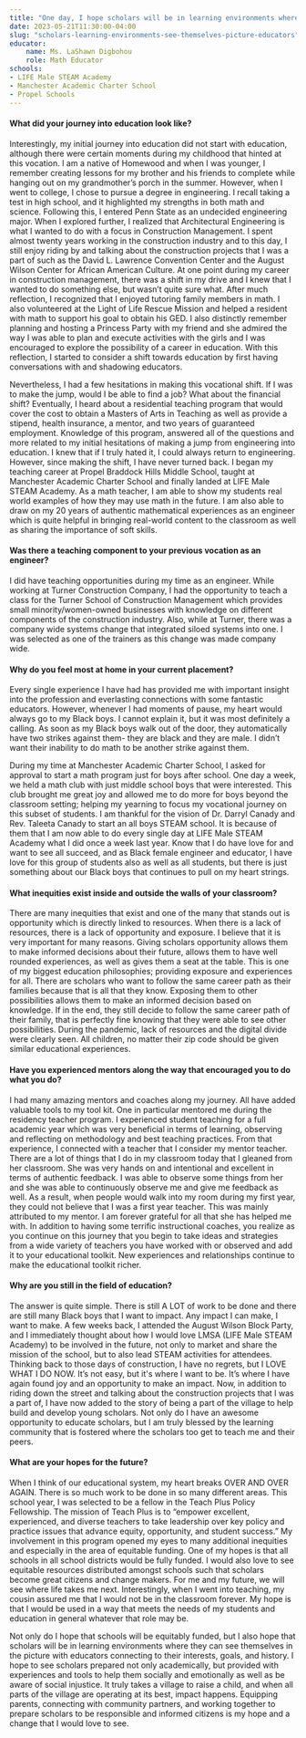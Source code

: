 ```yaml
---
title: "One day, I hope scholars will be in learning environments where they can see themselves in the picture with educators connecting to their interests, goals, and history"
date: 2023-05-21T11:30:00-04:00
slug: "scholars-learning-environments-see-themselves-picture-educators"
educator:
    name: Ms. LaShawn Digbohou
    role: Math Educator
schools:
- LIFE Male STEAM Academy
- Manchester Academic Charter School
- Propel Schools
---
```


#### What did your journey into education look like?

Interestingly, my initial journey into education did not start with education, although there were certain moments during my childhood that hinted at this vocation. I am a native of Homewood and when I was younger, I remember creating lessons for my brother and his friends to complete while hanging out on my grandmother’s porch in the summer.  However, when I went to college, I chose to pursue a degree in engineering. I recall taking a test in high school, and it highlighted my strengths in both math and science. Following this, I entered Penn State as an undecided engineering major. When I explored further, I realized that Architectural Engineering is what I wanted to do with a focus in Construction Management. I spent almost twenty years working in the construction industry and to this day, I still enjoy riding by and talking about the construction projects that I was a part of such as the David L. Lawrence Convention Center and the August Wilson Center for African American Culture.  At one point during my career in construction management, there was a shift in my drive and I knew that I wanted to do something else, but wasn’t quite sure what.    After much reflection, I recognized that I enjoyed tutoring family members in math.  I also volunteered at the Light of Life Rescue Mission and helped a resident with math to support his goal to obtain his GED.  I also distinctly remember planning and hosting a Princess Party with my friend and she admired the way I was able to plan and execute activities with the girls and I was encouraged to explore the possibility of a career in education. With this reflection, I started to consider a shift towards education by first having conversations with and shadowing educators.

Nevertheless, I had a few hesitations in making this vocational shift. If I was to make the jump, would I be able to find a job? What about the financial shift? Eventually, I heard about a residential teaching program that would cover the cost to obtain a Masters of Arts in Teaching as well as provide a stipend, health insurance, a mentor, and two years of guaranteed employment.  Knowledge of this program, answered all of the questions and more related to my initial hesitations of making a jump from engineering into education. I knew that if I truly hated it, I could always return to engineering. However, since making the shift, I have never turned back. I began my teaching career at Propel Braddock Hills Middle School, taught at Manchester Academic Charter School and finally landed at LIFE Male STEAM Academy. As a math teacher, I am able to show my students real world examples of how they may use math in the future. I am also able to draw on my 20 years of authentic mathematical experiences as an engineer which is quite helpful in bringing real-world content to the classroom as well as sharing the importance of soft skills.

#### Was there a teaching component to your previous vocation as an engineer?

I did have teaching opportunities during my time as an engineer. While working at Turner Construction Company, I had the opportunity to teach a class for the Turner School of Construction Management which provides small minority/women-owned businesses with knowledge on different components of the construction industry.  Also, while at Turner, there was a company wide systems change that integrated siloed systems into one.  I was selected as one of the trainers as this change was made company wide.

#### Why do you feel most at home in your current placement?

Every single experience I have had has provided me with important insight into the profession and everlasting connections with some fantastic educators. However, whenever I had moments of pause, my heart would always go to my Black boys. I cannot explain it, but it was most definitely a calling. As soon as my Black boys walk out of the door, they automatically have two strikes against them- they are black and they are male. I didn’t want their inability to do math to be another strike against them.

During my time at Manchester Academic Charter School, I asked for approval to start a math program just for boys after school. One day a week, we held a math club with just middle school boys that were interested. This club brought me great joy and allowed me to do more for boys beyond the classroom setting; helping my yearning to focus my vocational journey on this subset of students.  I am thankful for the vision of Dr. Darryl Canady and Rev. Taleeta Canady to start an all boys STEAM school.  It is because of them that I am now able to do every single day at LIFE Male STEAM Academy what I did once a week last year.  Know that I do have love for and want to see all succeed, and as Black female engineer and educator, I have love for this group of students also as well as all students, but there is just something about our Black boys that continues to pull on my heart strings.

#### What inequities exist inside and outside the walls of your classroom?

There are many inequities that exist and one of the many that stands out is opportunity which is directly linked to resources.  When there is a lack of resources, there is a lack of opportunity and exposure.  I believe that it is very important for many reasons.  Giving scholars opportunity allows them to make informed decisions about their future, allows them to have well rounded experiences,  as well as gives them a seat at the table.  This is one of my biggest education philosophies; providing exposure and experiences for all.  There are scholars who want to follow the same career path as their families because that is all that they know.  Exposing them to other possibilities allows them to make an informed decision based on knowledge.  If in the end, they still decide to follow the same career path of their family, that is perfectly fine knowing that they were able to see other possibilities.  During the pandemic, lack of resources and the digital divide were clearly seen.  All children, no matter their zip code should be given similar educational experiences.

#### Have you experienced mentors along the way that encouraged you to do what you do?

I had many amazing mentors and coaches along my journey.  All have added valuable tools to my tool kit.  One in particular mentored me during the residency teacher program. I experienced student teaching for a full academic year which was very beneficial in terms of learning, observing and reflecting on methodology and best teaching practices. From that experience, I connected with a teacher that I consider my mentor teacher. There are a lot of things that I do in my classroom today that I gleaned from her classroom. She was very hands on and intentional and excellent in terms of authentic feedback. I was able to observe some things from her and she was able to continuously observe me and give me feedback as well.  As a result, when people would walk into my room during my first year, they could not believe that I was a first year teacher.  This was mainly attributed to my mentor.  I am forever grateful for all that she has helped me with.   In addition to having some terrific instructional coaches, you realize as you continue on this journey that you begin to take ideas and strategies from a wide variety of teachers you have worked with or observed and add it to your educational toolkit. New experiences and relationships continue to make the educational toolkit richer.

#### Why are you still in the field of education?

The answer is quite simple. There is still A LOT of work to be done and there are still many Black boys that I want to impact. Any impact I can make, I want to make. A few weeks back, I attended the August Wilson Block Party, and I immediately thought about how I would love LMSA (LIFE Male STEAM Academy) to be involved in the future, not only to market and share the mission of the school, but to also lead STEAM activities for attendees.  Thinking back to those days of construction, I have no regrets, but I LOVE WHAT I DO NOW.  It’s not easy, but it's where I want to be. It’s where I have again found joy and an opportunity to make an impact. Now, in addition to riding down the street and talking about the construction projects that I was a part of, I have now added to the story of being a part of the village to help build and develop young scholars.  Not only do I have an awesome opportunity to educate scholars, but I am truly blessed by the learning community that is fostered where the scholars too get to teach me and their peers.

#### What are your hopes for the future?

When I think of our educational system, my heart breaks OVER AND OVER AGAIN.  There is so much work to be done in so many different areas.  This school year, I was selected to be a fellow in the Teach Plus Policy Fellowship. The mission of Teach Plus is to “empower excellent, experienced, and diverse teachers to take leadership over key policy and practice issues that advance equity, opportunity, and student success.”  My involvement in this program opened my eyes to many additional inequities and especially in the area of equitable funding.  One of my hopes is that all schools in all school districts would be fully funded. I would also love to see equitable resources distributed amongst schools such that scholars become great citizens and change makers. For me and my future, we will see where life takes me next. Interestingly, when  I went into teaching, my cousin assured me that I would not be in the classroom forever.  My hope is that I would be used in a way that meets the needs of my students and education in general whatever that role may be.

Not only do I hope that schools will be equitably funded, but I also hope that scholars will be in learning environments where they can see themselves in the picture with educators connecting to their interests, goals, and history.  I hope to see scholars prepared not only academically, but provided with experiences and tools to help them socially and emotionally as well as be aware of social injustice.  It truly takes a village to raise a child, and when all parts of the village are operating at its best, impact happens.  Equipping parents, connecting with community partners, and working together to prepare scholars to be responsible and informed citizens is my hope and a change that I would love to see.
